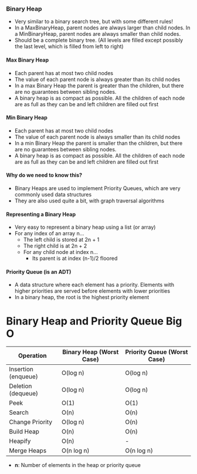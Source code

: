 ### Binary Heap

- Very similar to a binary search tree, but with some different rules!
- In a MaxBinaryHeap, parent nodes are always larger than child nodes. In a MinBinaryHeap, parent nodes are always smaller than child nodes.
- Should be a complete binary tree. (All levels are filled except possibly the last level, which is filled from left to right)

#### Max Binary Heap

- Each parent has at most two child nodes
- The value of each parent node is always greater than its child nodes
- In a max Binary Heap the parent is greater than the children, but there are no guarantees between sibling nodes.
- A binary heap is as compact as possible. All the children of each node are as full as they can be and left children are filled out first

#### Min Binary Heap

- Each parent has at most two child nodes
- The value of each parent node is always smaller than its child nodes
- In a min Binary Heap the parent is smaller than the children, but there are no guarantees between sibling nodes.
- A binary heap is as compact as possible. All the children of each node are as full as they can be and left children are filled out first

#### Why do we need to know this?

- Binary Heaps are used to implement Priority Queues, which are very commonly used data structures
- They are also used quite a bit, with graph traversal algorithms

#### Representing a Binary Heap

- Very easy to represent a binary heap using a list (or array)
- For any index of an array n...
  - The left child is stored at 2n + 1
  - The right child is at 2n + 2
  - For any child node at index n...
    - Its parent is at index (n-1)/2 floored

#### Priority Queue (is an ADT)

- A data structure where each element has a priority. Elements with higher priorities are served before elements with lower priorities
- In a binary heap, the root is the highest priority element

# Binary Heap and Priority Queue Big O

| Operation           | Binary Heap (Worst Case) | Priority Queue (Worst Case) |
| ------------------- | ------------------------ | --------------------------- |
| Insertion (enqueue) | O(log n)                 | O(log n)                    |
| Deletion (dequeue)  | O(log n)                 | O(log n)                    |
| Peek                | O(1)                     | O(1)                        |
| Search              | O(n)                     | O(n)                        |
| Change Priority     | O(log n)                 | O(n)                        |
| Build Heap          | O(n)                     | O(n)                        |
| Heapify             | O(n)                     | -                           |
| Merge Heaps         | O(n log n)               | O(n log n)                  |

- **n**: Number of elements in the heap or priority queue
